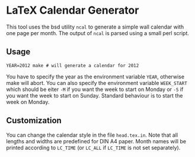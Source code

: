 LaTeX Calendar Generator
========================

This tool uses the bsd utility `ncal` to generate a simple wall calendar with
one page per month. The output of `ncal` is parsed using a small perl script.


Usage
-----

	YEAR=2012 make # will generate a calendar for 2012

You have to specify the year as the environment variable `YEAR`, otherwise make
will abort. You can also specify the environment variable `WEEK_START` which
should be eiter `-M` if you want the week to start on Monday or `-S` if you
want the week to start on Sunday. Standard behaviour is to start the week on Monday.

Customization
-------------

You can change the calendar style in the file `head.tex.in`. Note that all
lengths and widths are predefined for DIN A4 paper. Month names will be
printed according to `LC_TIME` (or `LC_ALL` if `LC_TIME` is not set
separately).
